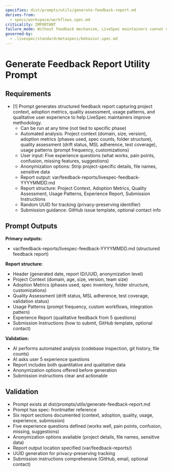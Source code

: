 ```yaml
---
specifies: dist/prompts/utils/generate-feedback-report.md
derives-from:
  - specs/workspace/workflows.spec.md
criticality: IMPORTANT
failure_mode: Without feedback mechanism, LiveSpec maintainers cannot understand real-world usage patterns, pain points, and successes, preventing methodology improvements
governed-by:
  - .livespec/standard/metaspecs/behavior.spec.md
---
```


# Generate Feedback Report Utility Prompt

## Requirements
- [!] Prompt generates structured feedback report capturing project context, adoption metrics, quality assessment, usage patterns, and qualitative user experience to help LiveSpec maintainers improve methodology.
  - Can be run at any time (not tied to specific phase)
  - Automated analysis: Project context (domain, size, version), adoption metrics (phases used, spec counts, folder structure), quality assessment (drift status, MSL adherence, test coverage), usage patterns (prompt frequency, customizations)
  - User input: Five experience questions (what works, pain points, confusion, missing features, suggestions)
  - Anonymization options: Strip project-specific details, file names, sensitive data
  - Report output: var/feedback-reports/livespec-feedback-YYYYMMDD.md
  - Report structure: Project Context, Adoption Metrics, Quality Assessment, Usage Patterns, Experience Report, Submission Instructions
  - Random UUID for tracking (privacy-preserving identifier)
  - Submission guidance: GitHub issue template, optional contact info

## Prompt Outputs

**Primary outputs:**
- var/feedback-reports/livespec-feedback-YYYYMMDD.md (structured feedback report)

**Report structure:**
- Header (generated date, report ID/UUID, anonymization level)
- Project Context (domain, age, size, version, team size)
- Adoption Metrics (phases used, spec inventory, folder structure, customizations)
- Quality Assessment (drift status, MSL adherence, test coverage, validation status)
- Usage Patterns (prompt frequency, custom workflows, integration pattern)
- Experience Report (qualitative feedback from 5 questions)
- Submission Instructions (how to submit, GitHub template, optional contact)

**Validation:**
- AI performs automated analysis (codebase inspection, git history, file counts)
- AI asks user 5 experience questions
- Report includes both quantitative and qualitative data
- Anonymization options offered before generation
- Submission instructions clear and actionable

## Validation

- Prompt exists at dist/prompts/utils/generate-feedback-report.md
- Prompt has spec: frontmatter reference
- Six report sections documented (context, adoption, quality, usage, experience, submission)
- Five experience questions defined (works well, pain points, confusion, missing, suggestions)
- Anonymization options available (project details, file names, sensitive data)
- Report output location specified (var/feedback-reports/)
- UUID generation for privacy-preserving tracking
- Submission instructions comprehensive (GitHub, email, optional contact)
